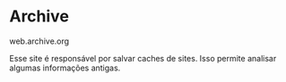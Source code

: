 # Archive

web.archive.org

Esse site é responsável por salvar caches de sites.
Isso permite analisar algumas informações antigas.
